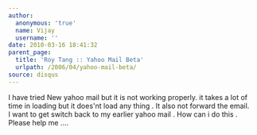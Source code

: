 ```yaml
---
author:
  anonymous: 'true'
  name: Vijay
  username: ''
date: 2010-03-16 18:41:32
parent_page:
  title: 'Roy Tang :: Yahoo Mail Beta'
  urlpath: /2006/04/yahoo-mail-beta/
source: disqus
---
```


<p>I have tried New yahoo mail but it is not working properly. it takes a lot of time in loading but it does'nt load any thing . It also not forward the email. <br>I want to get switch back to my earlier yahoo mail  . How can i do this . <br>Please help me ....</p>